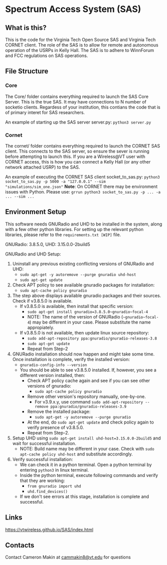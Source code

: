 # Spectrum Access System (SAS)
## What is this?
This is the code for the Virginia Tech Open Source SAS and Virginia Tech CORNET client. The role of the SAS is to allow
for remote and autonomous operation of the USRPs in Kelly Hall. The SAS is
to adhere to WinnForum and FCC regulations on SAS operations.

## File Structure
### Core
The Core/ folder contains everything required to launch the SAS Core
Server. This is the true SAS. It may have connections to N number of socketio
clients. Regardess of your institution, this contians the code that is of
primary interet for SAS researchers.

An example of starting up the SAS server server.py:
```python3 server.py```
### Cornet
The cornet/ folder contains everything required to launch the CORNET SAS
client. This connects to the SAS server, so ensure the sever is running
before attempting to launch this. If you are a Wireless@VT user with
CORNET access, this is how you can connect a Kelly Hall (or any other
network attached USRP) to the SAS.

An example of executing the CORNET SAS client socket_to_sas.py:
```python3 socket_to_sas.py -p 5000 -a "127.0.0.1" --sim "simulations/sim_one.json"```
**Note**: On CORNET there may be environment
issues with Python. Please use:
```grrun python3 socket_to_sas.py -p ... -a ... --sim ...```


## Environment Setup
This software needs GNURadio and UHD to be installed in the system, along with a few
other python libraries. For setting up the relevant python libraries, please refer
to the `requirements.txt [WIP]` file.

GNURadio: 3.8.5.0, UHD: 3.15.0.0-2build5

GNURadio and UHD Setup:
1. Uninstall any previous existing conflicting versions of GNURadio and UHD:
   * `sudo apt-get -y autoremove --purge gnuradio uhd-host`
   * `sudo apt-get update`
2. Check APT policy to see available gnuradio packages for installation:
    * `sudo apt-cache policy gnuradio`
3. The step above displays available gnuradio packages and their sources. Check if v3.8.5.0 is available.
    * If v3.8.5.0 is available, then install that specific version:
      * `sudo apt-get install gnuradio=3.8.5.0~gnuradio~focal-4`
      * NOTE: The name of the version of GNURadio (`~gnuradio~focal-4`) may be different in your case. Please substitute the name appropiately.
    * If v3.8.5.0 is not available, then update linux source repository:
      * `sudo add-apt-repository ppa:gnuradio/gnuradio-releases-3.8`
      * `sudo apt-get update`
      * Repeat from Step-2
4. GNURadio installation should now happen and might take some time. Once installation is complete, verify the installed version:
   * `gnuradio-config-info --version`
   * You should be able to see v3.8.5.0 installed. If, however, you see a different version installed, then:
     * Check APT policy cache again and see if you can see other versions of gnuradio:
       * `sudo apt-cache policy gnuradio`
     * Remove other version's repository manually, one-by-one. 
       * For v3.9.x.y, use command `sudo add-apt-repository --remove ppa:gnuradio/gnuradio-releases-3.9`
     * Remove the installed package:
       * `sudo apt-get -y autoremove --purge gnuradio`
     * At the end, do `sudo apt-get update` and check policy again to verify presence of v3.8.5.0.
     * Repeat from Step-2.
5. Setup UHD using `sudo apt-get install uhd-host=3.15.0.0-2build5` and wait for successful installation.
   * NOTE: Build name may be different in your case. Check with `sudo apt-cache policy uhd-host` and substitute accordingly.
6. Verify successful installation:
   * We can check it in a python terminal. Open a python terminal by entering `python3` in linux terminal. 
   * Inside the python terminal, execute following commands and verify that they are working:
     * `from gnuradio import uhd`
     * `uhd.find_devices()`
   * If we don't see errors at this stage, installation is complete and successful.

## Links
https://vtwireless.github.io/SAS/index.html


## Contacts
Contact Cameron Makin at cammakin8@vt.edu for questions
